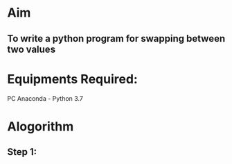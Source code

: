 # Aim
## To write a python program for swapping between two values

# Equipments Required:

PC Anaconda - Python 3.7

# Alogorithm

## Step 1:



